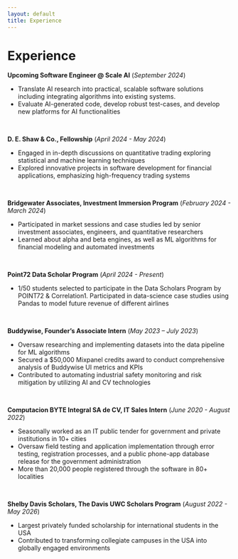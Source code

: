 ```yaml
---
layout: default
title: Experience
---
```


# Experience

**Upcoming Software Engineer @ Scale AI** (_September 2024_)  
- Translate AI research into practical, scalable software solutions including integrating algorithms into existing systems.
- Evaluate AI-generated code, develop robust test-cases, and develop new platforms for AI functionalities
  
<br>

**D. E. Shaw & Co., Fellowship** (_April 2024 - May 2024_)  
- Engaged in in-depth discussions on quantitative trading exploring statistical and machine learning techniques
- Explored innovative projects in software development for financial applications, emphasizing high-frequency trading systems
  
<br>

**Bridgewater Associates, Investment Immersion Program** (_February 2024 - March 2024_)  
- Participated in market sessions and case studies led by senior investment associates, engineers, and quantitative researchers
- Learned about alpha and beta engines, as well as ML algorithms for financial modeling and automated investments
  
<br>

**Point72 Data Scholar Program** (_April 2024 - Present_)  
- 1/50 students selected to participate in the Data Scholars Program by POINT72 & Correlation1. Participated in data-science case studies using Pandas to model future revenue of different airlines
  
<br>

**Buddywise, Founder’s Associate Intern** (_May 2023 – July 2023_)  
- Oversaw researching and implementing datasets into the data pipeline for ML algorithms
- Secured a $50,000 Mixpanel credits award to conduct comprehensive analysis of Buddywise UI metrics and KPIs
- Contributed to automating industrial safety monitoring and risk mitigation by utilizing AI and CV technologies
  
<br>

**Computacion BYTE Integral SA de CV, IT Sales Intern** (_June 2020 - August 2022_)  
- Seasonally worked as an IT public tender for government and private institutions in 10+ cities
- Oversaw field testing and application implementation through error testing, registration processes, and a public phone-app database release for the government administration
- More than 20,000 people registered through the software in 80+ localities
  
<br>

**Shelby Davis Scholars, The Davis UWC Scholars Program** (_August 2022 - May 2026_)  
- Largest privately funded scholarship for international students in the USA
- Contributed to transforming collegiate campuses in the USA into globally engaged environments

